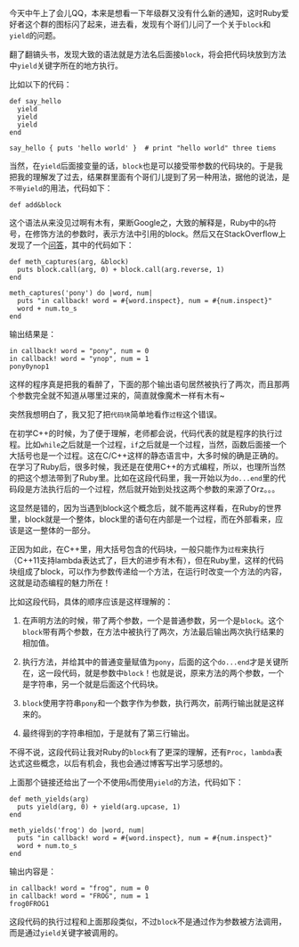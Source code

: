今天中午上了会儿QQ，本来是想看一下年级群又没有什么新的通知，这时Ruby爱好者这个群的图标闪了起来，进去看，发现有个哥们儿问了一个关于```block```和```yield```的问题。  

翻了翻镐头书，发现大致的语法就是方法名后面接```block```，将会把代码块放到方法中```yield```关键字所在的地方执行。  

比如以下的代码：  

    def say_hello
      yield
      yield
      yield
    end
    
    say_hello { puts 'hello world' }  # print "hello world" three tiems  
	
当然，在```yield```后面接变量的话，```block```也是可以接受带参数的代码块的。于是我把我的理解发了过去，结果群里面有个哥们儿提到了另一种用法，据他的说法，是```不带yield```的用法，代码如下：  

    def add&block
	
这个语法从来没见过啊有木有，果断Google之，大致的解释是，Ruby中的```&```符号，在修饰方法的参数时，表示方法中引用的block。然后又在StackOverflow上发现了一个[问答](http://stackoverflow.com/questions/814739/whats-this-block-in-ruby-and-how-does-it-get-passed-in-a-method-here)，其中的代码如下：  

    def meth_captures(arg, &block)
      puts block.call(arg, 0) + block.call(arg.reverse, 1)
    end

    meth_captures('pony') do |word, num|
      puts "in callback! word = #{word.inspect}, num = #{num.inspect}"
      word + num.to_s
    end  
	
输出结果是：  

    in callback! word = "pony", num = 0
    in callback! word = "ynop", num = 1
    pony0ynop1  
	
这样的程序真是把我的看醉了，下面的那个输出语句居然被执行了两次，而且那两个参数完全就不知道从哪里过来的，简直就像魔术一样有木有~  

突然我想明白了，我又犯了把```代码块```简单地看作```过程```这个错误。  

在初学C++的时候，为了便于理解，老师都会说，代码代表的就是程序的执行过程。比如```while```之后就是一个过程，```if```之后就是一个过程，当然，函数后面接一个大括号也是一个过程。这在C/C++这样的静态语言中，大多时候的确是正确的。在学习了Ruby后，很多时候，我还是在使用C++的方式编程，所以，也理所当然的把这个想法带到了Ruby里。比如在这段代码里，我一开始以为```do...end```里的代码段是方法执行后的一个过程，然后就开始到处找这两个参数的来源了Orz。。。  

这显然是错的，因为当遇到block这个概念后，就不能再这样看，在Ruby的世界里，block就是一个整体，block里的语句在内部是一个过程，而在外部看来，应该是这一整体的一部分。  

正因为如此，在C++里，用大括号包含的代码块，一般只能作为```过程```来执行（C++11支持lambda表达式了，巨大的进步有木有），但在Ruby里，这样的代码块组成了block，可以作为参数传递给一个方法，在运行时改变一个方法的内容，这就是动态编程的魅力所在！  

比如这段代码，具体的顺序应该是这样理解的：  

1. 在声明方法的时候，带了两个参数，一个是普通参数，另一个是```block```。这个```block```带有两个参数，在方法中被执行了两次，方法最后输出两次执行结果的相加值。  

2. 执行方法，并给其中的普通变量赋值为```pony```，后面的这个```do...end```才是关键所在，这一段代码，就是参数中```block```！也就是说，原来方法的两个参数，一个是字符串，另一个就是后面这个代码块。  

3. ```block```使用字符串```pony```和一个数字作为参数，执行两次，前两行输出就是这样来的。  

4. 最终得到的字符串相加，于是就有了第三行输出。  

不得不说，这段代码让我对Ruby的```block```有了更深的理解，还有```Proc```，```lambda```表达式这些概念，以后有机会，我也会通过博客写出学习感想的。  

上面那个链接还给出了一个不使用```&```而使用```yield```的方法，代码如下：  

    def meth_yields(arg)
      puts yield(arg, 0) + yield(arg.upcase, 1)
    end
    
    meth_yields('frog') do |word, num|
      puts "in callback! word = #{word.inspect}, num = #{num.inspect}"
      word + num.to_s
    end  
	
输出内容是：  

    in callback! word = "frog", num = 0
    in callback! word = "FROG", num = 1
    frog0FROG1  
	
这段代码的执行过程和上面那段类似，不过```block```不是通过作为参数被方法调用，而是通过```yield```关键字被调用的。